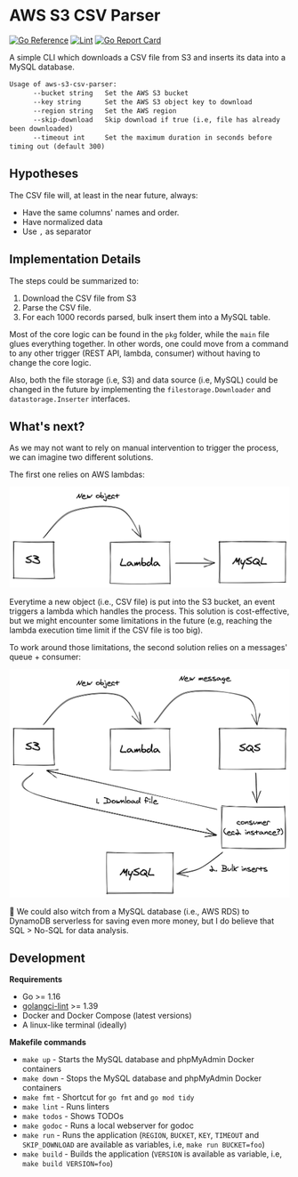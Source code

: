 # AWS S3 CSV Parser

[![Go Reference](https://pkg.go.dev/badge/github.com/gulien/aws-s3-csv-parser.svg)](https://pkg.go.dev/github.com/gulien/aws-s3-csv-parser)
[![Lint](https://github.com/gulien/aws-s3-csv-parser/actions/workflows/lint.yml/badge.svg)](https://github.com/gulien/aws-s3-csv-parser/actions/workflows/lint.yml)
[![Go Report Card](https://goreportcard.com/badge/github.com/gulien/aws-s3-csv-parser)](https://goreportcard.com/report/github.com/gulien/aws-s3-csv-parser)

A simple CLI which downloads a CSV file from S3 and inserts its data into a MySQL database.

```
Usage of aws-s3-csv-parser:
      --bucket string   Set the AWS S3 bucket
      --key string      Set the AWS S3 object key to download
      --region string   Set the AWS region
      --skip-download   Skip download if true (i.e, file has already been downloaded)
      --timeout int     Set the maximum duration in seconds before timing out (default 300)
```

## Hypotheses

The CSV file will, at least in the near future, always:

* Have the same columns' names and order.
* Have normalized data
* Use `,` as separator

## Implementation Details

The steps could be summarized to:

1. Download the CSV file from S3
2. Parse the CSV file.
3. For each 1000 records parsed, bulk insert them into a MySQL table.

Most of the core logic can be found in the `pkg` folder, while the `main` file glues everything together.
In other words, one could move from a command to any other trigger (REST API, lambda, consumer) without having to change
the core logic.

Also, both the file storage (i.e, S3) and data source (i.e, MySQL) could be changed in the future by implementing the
`filestorage.Downloader` and `datastorage.Inserter` interfaces.

## What's next?

As we may not want to rely on manual intervention to trigger the process, we can imagine two different solutions.

The first one relies on AWS lambdas:

![lambda](./assets/lambda.png)

Everytime a new object (i.e., CSV file) is put into the S3 bucket, an event triggers a lambda which handles the process.
This solution is cost-effective, but we might encounter some limitations in the future 
(e.g, reaching the lambda execution time limit if the CSV file is too big).

To work around those limitations, the second solution relies on a messages' queue + consumer:

![SQS](./assets/sqs.png)

📣 We could also witch from a MySQL database (i.e., AWS RDS) to DynamoDB serverless for saving even more money, but I
do believe that SQL > No-SQL for data analysis.

## Development

**Requirements**

* Go >= 1.16
* [golangci-lint](https://golangci-lint.run/) >= 1.39
* Docker and Docker Compose (latest versions)
* A linux-like terminal (ideally)

**Makefile commands**

* `make up` - Starts the MySQL database and phpMyAdmin Docker containers
* `make down` - Stops the MySQL database and phpMyAdmin Docker containers 
* `make fmt` - Shortcut for `go fmt` and `go mod tidy`
* `make lint` - Runs linters
* `make todos` - Shows TODOs
* `make godoc` - Runs a local webserver for godoc
* `make run` - Runs the application (`REGION`, `BUCKET`, `KEY`, `TIMEOUT` and `SKIP_DOWNLOAD` are available as variables, i.e, `make run BUCKET=foo`)
* `make build` - Builds the application (`VERSION` is available as variable, i.e, `make build VERSION=foo`)